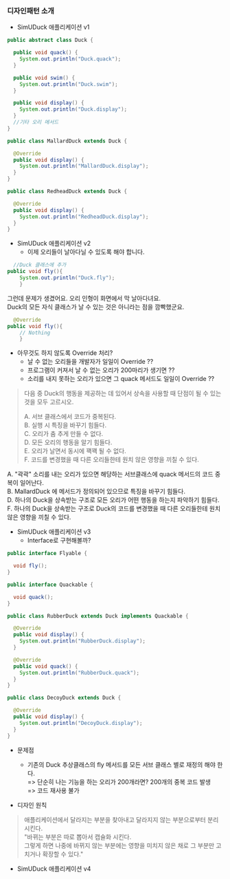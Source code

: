### 디자인패턴 소개

- SimUDuck 애플리케이션 v1

```java
public abstract class Duck {

  public void quack() {
    System.out.println("Duck.quack");
  }

  public void swim() {
    System.out.println("Duck.swim");
  }

  public void display() {
    System.out.println("Duck.display");
  }
  //기타 오리 메서드
}
```

```java
public class MallardDuck extends Duck {

  @Override
  public void display() {
    System.out.println("MallardDuck.display");
  }
}
```

```java
public class RedheadDuck extends Duck {

  @Override
  public void display() {
    System.out.println("RedheadDuck.display");
  }
}
```

- SimUDuck 애플리케이션 v2
    - 이제 오리들이 날아다닐 수 있도록 해야 합니다.

```java
  //Duck 클래스에 추가
public void fly(){
    System.out.println("Duck.fly");
    }
```

그런데 문제가 생겼어요. 오리 인형이 화면에서 막 날아다녀요.   
Duck의 모든 자식 클래스가 날 수 있는 것은 아니라는 점을 깜빡했군요.

```java
  @Override
public void fly(){
    // Nothing
    }
```

- 아무것도 하지 않도록 Override 처리?
    - 날 수 없는 오리들을 개발자가 일일이 Override ??
    - 프로그램이 커져서 날 수 없는 오리가 200마리가 생기면 ??
    - 소리를 내지 못하는 오리가 있으면 그 quack 메서드도 일일이 Override ??

> 다음 중 Duck의 행동을 제공하는 데 있어서 상속을 사용할 때 단점이 될 수 있는 것을 모두 고르시오.
>
> A. 서브 클래스에서 코드가 중복된다.   
> B. 실행 시 특징을 바꾸기 힘들다.   
> C. 오리가 춤 추게 만들 수 없다.   
> D. 모든 오리의 행동을 알기 힘들다.   
> E. 오리가 날면서 동시에 꽥꽥 될 수 없다.   
> F. 코드를 변경했을 때 다른 오리들한테 원치 않은 영향을 끼칠 수 있다.

A. "곽곽" 소리를 내는 오리가 있으면 해당하는 서브클래스에 quack 메서드의 코드 중복이 일어난다.   
B. MallardDuck 에 메서드가 정의되어 있으므로 특징을 바꾸기 힘들다.   
D. 하나의 Duck을 상속받는 구조로 모든 오리가 어떤 행동을 하는지 파악하기 힘들다.   
F. 하나의 Duck을 상속받는 구조로 Duck의 코드를 변경했을 때 다른 오리들한테 원치 않은 영향을 끼칠 수 있다.

- SimUDuck 애플리케이션 v3
    - Interface로 구현해볼까?

```java
public interface Flyable {

  void fly();
}
```

```java
public interface Quackable {

  void quack();
}
```

```java
public class RubberDuck extends Duck implements Quackable {

  @Override
  public void display() {
    System.out.println("RubberDuck.display");
  }

  @Override
  public void quack() {
    System.out.println("RubberDuck.quack");
  }
}
```

```java
public class DecoyDuck extends Duck {

  @Override
  public void display() {
    System.out.println("DecoyDuck.display");
  }
}
```

- 문제점
    - 기존의 Duck 추상클래스의 fly 메서드를 모든 서브 클래스 별로 재정의 해야 한다.   
      => 단순히 나는 기능을 하는 오리가 200개라면? 200개의 중복 코드 발생   
      => 코드 재사용 불가


- 디자인 원칙

> 애플리케이션에서 달라지는 부분을 찾아내고 달라지지 않는 부분으로부터 분리 시킨다.   
> "바뀌는 부분은 따로 뽑아서 캡슐화 시킨다.   
> 그렇게 하면 나중에 바뀌지 않는 부분에는 영향을 미치지 않은 채로 그 부분만 고치거나 확장할 수 있다."

- SimUDuck 애플리케이션 v4
